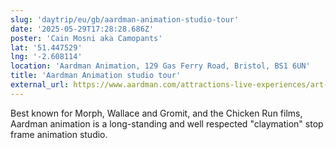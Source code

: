 ```yaml
---
slug: 'daytrip/eu/gb/aardman-animation-studio-tour'
date: '2025-05-29T17:28:28.686Z'
poster: 'Cain Mosni aka Camopants'
lat: '51.447529'
lng: '-2.608114'
location: 'Aardman Animation, 129 Gas Ferry Road, Bristol, BS1 6UN'
title: 'Aardman Animation studio tour'
external_url: https://www.aardman.com/attractions-live-experiences/art-of-aardman/
---
```

Best known for Morph, Wallace and Gromit, and the Chicken Run films, Aardman animation is a long-standing and well respected "claymation" stop frame animation studio.